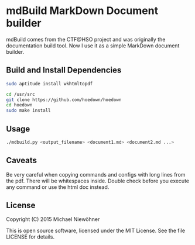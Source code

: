 # mdBuild MarkDown Document builder

mdBuild comes from the CTF@HSO project and was originally the documentation build tool.
Now I use it as a simple MarkDown document builder.

## Build and Install Dependencies

~~~bash
sudo aptitude install wkhtmltopdf

cd /usr/src
git clone https://github.com/hoedown/hoedown
cd hoedown
sudo make install
~~~

## Usage

~~~bash
./mdbuild.py <output_filename> <document1.md> <document2.md ...>
~~~

## Caveats

Be very careful when copying commands and configs with long lines from the pdf.
There will be whitespaces inside. Double check before you execute any command
or use the html doc instead.

## License

Copyright (C) 2015 Michael Niewöhner

This is open source software, licensed under the MIT License. See the file LICENSE for details.